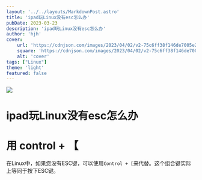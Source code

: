 ```yaml
---
layout: '../../layouts/MarkdownPost.astro'
title: 'ipad玩Linux没有esc怎么办'
pubDate: 2023-03-23
description: 'ipad玩Linux没有esc怎么办'
author: 'hjh'
cover:
    url: 'https://cdnjson.com/images/2023/04/02/v2-75c6ff38f146de7005e2d94342a42eb1_r.jpg'
    square: 'https://cdnjson.com/images/2023/04/02/v2-75c6ff38f146de7005e2d94342a42eb1_r.jpg'
    alt: 'cover'
tags: ["Linux"]
theme: 'light'
featured: false
---
```

![](https://s2.loli.net/2023/04/03/6VTjA8rqiXv5tz3.jpg)
# ipad玩Linux没有esc怎么办

# 用  control  +  【


在Linux中，如果您没有ESC键，可以使用`Control + [`来代替。这个组合键实际上等同于按下ESC键。
